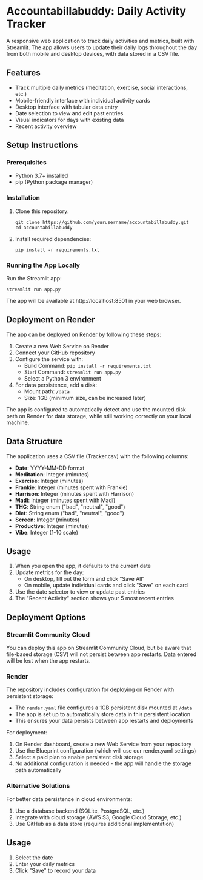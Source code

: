 # Accountabillabuddy: Daily Activity Tracker

A responsive web application to track daily activities and metrics, built with Streamlit. The app allows users to update their daily logs throughout the day from both mobile and desktop devices, with data stored in a CSV file.

## Features

- Track multiple daily metrics (meditation, exercise, social interactions, etc.)
- Mobile-friendly interface with individual activity cards
- Desktop interface with tabular data entry
- Date selection to view and edit past entries
- Visual indicators for days with existing data
- Recent activity overview

## Setup Instructions

### Prerequisites

- Python 3.7+ installed
- pip (Python package manager)

### Installation

1. Clone this repository:
   ```
   git clone https://github.com/yourusername/accountabillabuddy.git
   cd accountabillabuddy
   ```

2. Install required dependencies:
   ```
   pip install -r requirements.txt
   ```

### Running the App Locally

Run the Streamlit app:
```
streamlit run app.py
```

The app will be available at http://localhost:8501 in your web browser.

## Deployment on Render

The app can be deployed on [Render](https://render.com) by following these steps:

1. Create a new Web Service on Render
2. Connect your GitHub repository
3. Configure the service with:
   - Build Command: `pip install -r requirements.txt`
   - Start Command: `streamlit run app.py`
   - Select a Python 3 environment
4. For data persistence, add a disk:
   - Mount path: `/data` 
   - Size: 1GB (minimum size, can be increased later)

The app is configured to automatically detect and use the mounted disk path on Render for data storage, while still working correctly on your local machine.

## Data Structure

The application uses a CSV file (Tracker.csv) with the following columns:

- **Date**: YYYY-MM-DD format
- **Meditation**: Integer (minutes)
- **Exercise**: Integer (minutes)
- **Frankie**: Integer (minutes spent with Frankie)
- **Harrison**: Integer (minutes spent with Harrison)
- **Madi**: Integer (minutes spent with Madi)
- **THC**: String enum ("bad", "neutral", "good")
- **Diet**: String enum ("bad", "neutral", "good")
- **Screen**: Integer (minutes)
- **Productive**: Integer (minutes)
- **Vibe**: Integer (1-10 scale)

## Usage

1. When you open the app, it defaults to the current date
2. Update metrics for the day:
   - On desktop, fill out the form and click "Save All"
   - On mobile, update individual cards and click "Save" on each card
3. Use the date selector to view or update past entries
4. The "Recent Activity" section shows your 5 most recent entries

## Deployment Options

### Streamlit Community Cloud
You can deploy this app on Streamlit Community Cloud, but be aware that file-based storage (CSV) will not persist between app restarts. Data entered will be lost when the app restarts.

### Render
The repository includes configuration for deploying on Render with persistent storage:
- The `render.yaml` file configures a 1GB persistent disk mounted at `/data`
- The app is set up to automatically store data in this persistent location
- This ensures your data persists between app restarts and deployments

For deployment:
1. On Render dashboard, create a new Web Service from your repository
2. Use the Blueprint configuration (which will use our render.yaml settings)
3. Select a paid plan to enable persistent disk storage
4. No additional configuration is needed - the app will handle the storage path automatically

### Alternative Solutions
For better data persistence in cloud environments:
1. Use a database backend (SQLite, PostgreSQL, etc.)
2. Integrate with cloud storage (AWS S3, Google Cloud Storage, etc.)
3. Use GitHub as a data store (requires additional implementation)

## Usage

1. Select the date
2. Enter your daily metrics
3. Click "Save" to record your data 